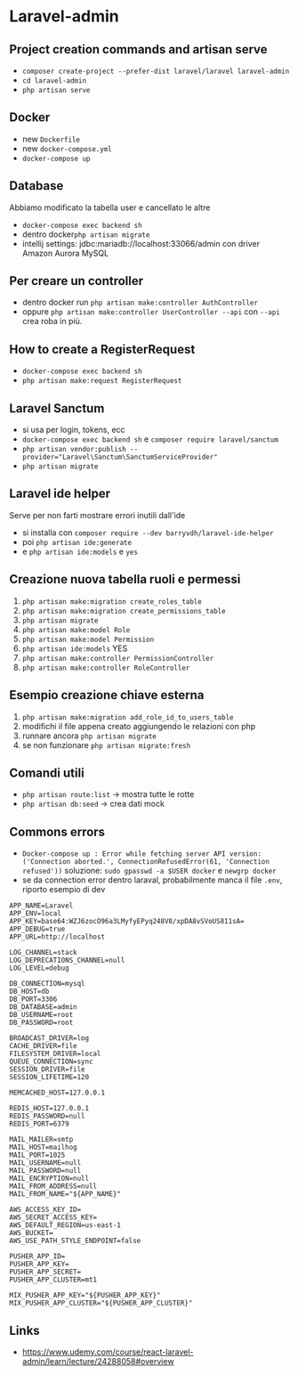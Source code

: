# Laravel-admin

## Project creation commands and artisan serve

+ ```composer create-project --prefer-dist laravel/laravel laravel-admin```
+ ```cd laravel-admin```
+ ```php artisan serve```

## Docker

+ new ```Dockerfile```
+ new ```docker-compose.yml```
+ ```docker-compose up```

## Database

Abbiamo modificato la tabella user e cancellato le altre

+ ```docker-compose exec backend sh```
+ dentro docker```php artisan migrate```
+ intellij settings: jdbc:mariadb://localhost:33066/admin con driver Amazon Aurora MySQL

## Per creare un controller

+ dentro docker run ```php artisan make:controller AuthController```
+ oppure ```php artisan make:controller UserController --api``` con ```--api``` crea roba in più.

## How to create a RegisterRequest

+ ```docker-compose exec backend sh```
+ ```php artisan make:request RegisterRequest```

## Laravel Sanctum

+ si usa per login, tokens, ecc
+ ```docker-compose exec backend sh``` e ```composer require laravel/sanctum```
+ ```php artisan vendor:publish --provider="Laravel\Sanctum\SanctumServiceProvider"```
+ ```php artisan migrate```

## Laravel ide helper

Serve per non farti mostrare errori inutili dall'ide

+ si installa con ```composer require --dev barryvdh/laravel-ide-helper```
+ poi ```php artisan ide:generate```
+ e ```php artisan ide:models``` e ```yes```

## Creazione nuova tabella ruoli e permessi

1. ```php artisan make:migration create_roles_table```
2. ```php artisan make:migration create_permissions_table```
3. ```php artisan migrate```
4. ```php artisan make:model Role```
5. ```php artisan make:model Permission```
6. ```php artisan ide:models``` YES
7. ```php artisan make:controller PermissionController```
8. ```php artisan make:controller RoleController```

## Esempio creazione chiave esterna

1. ```php artisan make:migration add_role_id_to_users_table```
2. modifichi il file appena creato aggiungendo le relazioni con php
3. runnare ancora ```php artisan migrate```
4. se non funzionare ```php artisan migrate:fresh```

## Comandi utili

+ ```php artisan route:list``` -> mostra tutte le rotte
+ ```php artisan db:seed``` -> crea dati mock

## Commons errors

+ ```Docker-compose up : Error while fetching server API version: ('Connection aborted.', ConnectionRefusedError(61, 'Connection refused'))```
  soluzione: ```sudo gpasswd -a $USER docker``` e ```newgrp docker```
+ se da connection error dentro laraval, probabilmente manca il file ```.env```, riporto esempio di dev

```
APP_NAME=Laravel
APP_ENV=local
APP_KEY=base64:WZJ6zocO96a3LMyfyEPyq248V8/xpDA8vSVoUS811sA=
APP_DEBUG=true
APP_URL=http://localhost

LOG_CHANNEL=stack
LOG_DEPRECATIONS_CHANNEL=null
LOG_LEVEL=debug

DB_CONNECTION=mysql
DB_HOST=db
DB_PORT=3306
DB_DATABASE=admin
DB_USERNAME=root
DB_PASSWORD=root

BROADCAST_DRIVER=log
CACHE_DRIVER=file
FILESYSTEM_DRIVER=local
QUEUE_CONNECTION=sync
SESSION_DRIVER=file
SESSION_LIFETIME=120

MEMCACHED_HOST=127.0.0.1

REDIS_HOST=127.0.0.1
REDIS_PASSWORD=null
REDIS_PORT=6379

MAIL_MAILER=smtp
MAIL_HOST=mailhog
MAIL_PORT=1025
MAIL_USERNAME=null
MAIL_PASSWORD=null
MAIL_ENCRYPTION=null
MAIL_FROM_ADDRESS=null
MAIL_FROM_NAME="${APP_NAME}"

AWS_ACCESS_KEY_ID=
AWS_SECRET_ACCESS_KEY=
AWS_DEFAULT_REGION=us-east-1
AWS_BUCKET=
AWS_USE_PATH_STYLE_ENDPOINT=false

PUSHER_APP_ID=
PUSHER_APP_KEY=
PUSHER_APP_SECRET=
PUSHER_APP_CLUSTER=mt1

MIX_PUSHER_APP_KEY="${PUSHER_APP_KEY}"
MIX_PUSHER_APP_CLUSTER="${PUSHER_APP_CLUSTER}"
```

## Links

+ https://www.udemy.com/course/react-laravel-admin/learn/lecture/24288058#overview
